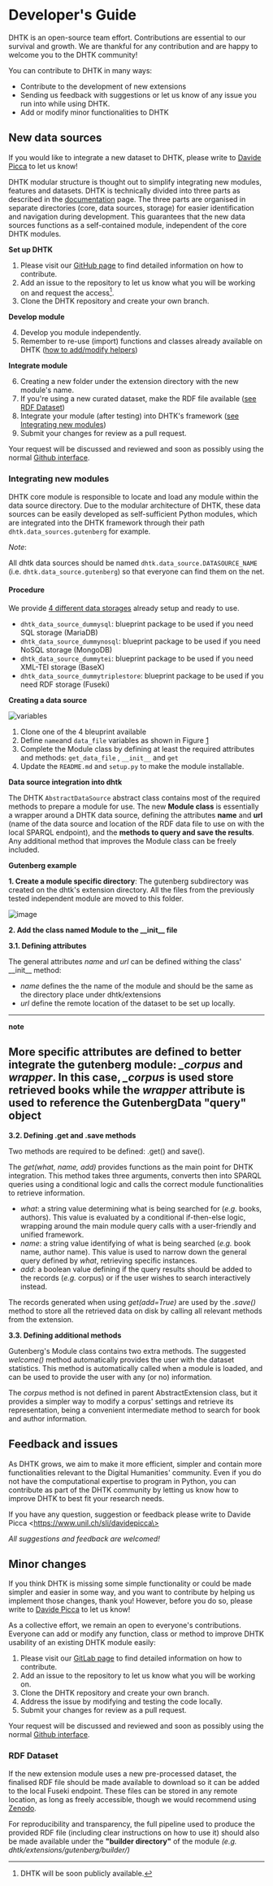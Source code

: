 Developer's Guide
=================

DHTK is an open-source team effort. Contributions are essential to our
survival and growth. We are thankful for any contribution and are happy
to welcome you to the DHTK community!

You can contribute to DHTK in many ways:
-   Contribute to the development of new extensions
-   Sending us feedback with suggestions or let us know of any issue you
    run into while using DHTK.
-   Add or modify minor functionalities to DHTK

New data sources
----------------

If you would like to integrate a new dataset to DHTK, please write to
[Davide Picca](https://www.unil.ch/sli/davidepicca) to let us know!

DHTK modular structure is thought out to simplify integrating new
modules, features and datasets. DHTK is technically divided into three parts as
described in the [documentation](user_guide.md) page. The three parts are
organised in separate directories (core, data sources, storage) for
easier identification and navigation during development. This guarantees
that the new data sources functions as a self-contained module, independent
of the core DHTK modules.

**Set up DHTK**

1. Please visit our [GitHub page](https://github.com/dhtk-unil/dhtk) to find
    detailed information on how to contribute.
2. Add an issue to the repository to let us know what you will be
    working on and request the access[^1].
3. Clone the DHTK repository and create your own branch.

[^1]: DHTK will be soon publicly available.

**Develop module**

4. Develop you module independently.
5. Remember to re-use (import) functions and classes already available
    on DHTK ([how to add/modify helpers](#minor-changes))

**Integrate module**

6. Creating a new folder under the extension directory with the new
    module's name.
7. If you're using a new curated dataset, make the RDF file available
    ([see RDF Dataset](#rdf-dataset))
8. Integrate your module (after testing) into DHTK's framework ([see
    Integrating new modules](#integrating-new-modules))
9. Submit your changes for review as a pull request.

Your request will be discussed and reviewed and soon as possibly using
the normal [Github
interface](https://docs.github.com/en/free-pro-team@latest/github/collaborating-with-issues-and-pull-requests/commenting-on-a-pull-request).

### Integrating new modules

DHTK core module is responsible to locate and load any module within
the data source directory. Due to the modular architecture of DHTK, these
data sources can be easily developed as self-sufficient Python modules,
which are integrated into the DHTK framework through their path
`dhtk.data_sources.gutenberg` for example.

*Note*:

All dhtk data sources should be named `dhtk.data_source.DATASOURCE_NAME` (i.e. `dhtk.data_source.gutenberg`) so
that everyone can find them on the net.

#### Procedure

We provide [4 different data storages](https://gitlab.com/dhtk/dhtk_data_sources/examples) already setup 
and ready to use.
- `dhtk_data_source_dummysql`: blueprint package to be used if you need SQL storage (MariaDB)
- `dhtk_data_source_dummynosql`: blueprint package to be used if you need NoSQL storage (MongoDB)
- `dhtk_data_source_dummytei`: blueprint package to be used if you need XML-TEI storage (BaseX)
- `dhtk_data_source_dummytriplestore`: blueprint package to be used if you need RDF storage (Fuseki)




**Creating a data source**

![variables](img/init_file.png)

1. Clone one of the 4 bleuprint available
2. Define `name`and `data_file` variables as shown in Figure [1](#variables) 
3. Complete the Module class by defining at least the required
    attributes and methods: `get_data_file` , `__init__` and `get`
4. Update the `README.md` and `setup.py` to make the module installable.

**Data source integration into dhtk**

The DHTK `AbstractDataSource` abstract class contains most of the required
methods to prepare a module for use. The new **Module class** is
essentially a wrapper around a DHTK data source, defining the attributes
**name** and **url** (name of the data source and location of the RDF data
file to use on with the local SPARQL endpoint), and the **methods to
query and save the results**. Any additional method that improves the
Module class can be freely included.

****Gutenberg example****

**1. Create a module specific directory**: The gutenberg subdirectory
was created on the dhtk's extension directory. All the files from the
previously tested independent module are moved to this folder.

![image](./img/gutenberg1.png)

**2. Add the class named Module to the \_\_init\_\_ file**

**3.1. Defining attributes**

The general attributes *name* and *url* can be defined withing the
class' \_\_init\_\_ method:

-   *name* defines the the name of the module and should be the same as
    the directory place under dhtk/extensions
-   *url* define the remote location of the dataset to be set up
    locally.
---
 **note**

 More specific attributes are defined to better integrate the gutenberg
 module: *\_corpus* and *wrapper*. In this case, *\_corpus* is used
 store retrieved books while the *wrapper* attribute is used to
 reference the GutenbergData "query" object
---
**3.2. Defining .get and .save methods**

Two methods are required to be defined: .get() and save().

The *get(what, name, add)* provides functions as the main point for DHTK
integration. This method takes three arguments, converts then into
SPARQL queries using a conditional logic and calls the correct module
functionalities to retrieve information.

-   *what*: a string value determining what is being searched for
    (*e.g.* books, authors). This value is evaluated by a conditional
    if-then-else logic, wrapping around the main module query calls with
    a user-friendly and unified framework.
-   *name*: a string value identifying of what is being searched (*e.g.*
    book name, author name). This value is used to narrow down the
    general query defined by *what*, retrieving specific instances.
-   *add*: a boolean value defining if the query results should be added
    to the records (*e.g.* corpus) or if the user wishes to search
    interactively instead.

The records generated when using *get(add=True)* are used by the
*.save()* method to store all the retrieved data on disk by calling all
relevant methods from the extension.

**3.3. Defining additional methods**

Gutenberg's Module class contains two extra methods. The suggested
*welcome()* method automatically provides the user with the dataset
statistics. This method is automatically called when a module is loaded,
and can be used to provide the user with any (or no) information.

The *corpus* method is not defined in parent AbstractExtension class,
but it provides a simpler way to modify a corpus' settings and retrieve
its representation, being a convenient intermediate method to search for
book and author information.

Feedback and issues
-------------------

As DHTK grows, we aim to make it more efficient, simpler and contain
more functionalities relevant to the Digital Humanities' community. Even
if you do not have the computational expertise to program in Python, you
can contribute as part of the DHTK community by letting us know how to
improve DHTK to best fit your research needs.

If you have any question, suggestion or feedback please
write to Davide Picca \<https://www.unil.ch/sli/davidepicca\>

*All suggestions and feedback are welcomed!*

Minor changes
-------------

If you think DHTK is missing some simple functionality or could be made
simpler and easier in some way, and you want to contribute by helping us
implement those changes, thank you! However, before you do so, please
write to [Davide Picca](https://www.unil.ch/sli/davidepicca) to let us
know!

As a collective effort, we remain an open to everyone's contributions.
Everyone can add or modify any function, class or method to improve DHTK
usability of an existing DHTK module easily:

1. Please visit our [GitLab page](https://gitlab.com/dhtk/dhtk) to
    find detailed information on how to contribute.
2. Add an issue to the repository to let us know what you will be
    working on.
3. Clone the DHTK repository and create your own branch.
4. Address the issue by modifying and testing the code locally.
5. Submit your changes for review as a pull request.

Your request will be discussed and reviewed and soon as possibly using
the normal [Github
interface](https://docs.github.com/en/free-pro-team@latest/github/collaborating-with-issues-and-pull-requests/commenting-on-a-pull-request).


### RDF Dataset

If the new extension module uses a new pre-processed dataset, the
finalised RDF file should be made available to download so it can be
added to the local Fuseki endpoint. These files can be stored in any
remote location, as long as freely accessible, though we would recommend
using [Zenodo](https://about.zenodo.org/).

For reproducibility and transparency, the full pipeline used to produce
the provided RDF file (including clear instructions on how to use it)
should also be made available under the **"builder directory"** of the
module *(e.g. dhtk/extensions/gutenberg/builder/)*